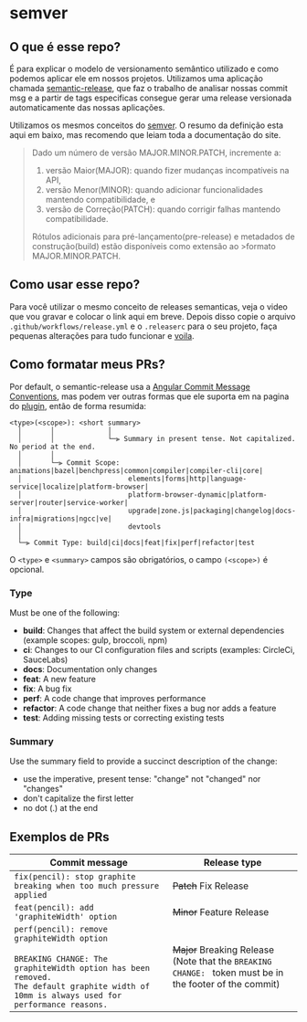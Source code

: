 # semver

## O que é esse repo?

É para explicar o modelo de versionamento semântico utilizado e como podemos aplicar ele em nossos projetos. Utilizamos uma aplicação chamada [semantic-release](https://github.com/semantic-release/semantic-release/), que faz o trabalho de analisar nossas commit msg e a partir de tags especificas consegue gerar uma release versionada automaticamente das nossas aplicações.

Utilizamos os mesmos conceitos do [semver](https://semver.org/lang/pt-BR/). O resumo da definição esta  aqui em baixo, mas recomendo que leiam toda a documentação do site.

>Dado um número de versão MAJOR.MINOR.PATCH, incremente a:
>
>1. versão Maior(MAJOR): quando fizer mudanças incompatíveis na API,
>1. versão Menor(MINOR): quando adicionar funcionalidades mantendo compatibilidade, e
>1. versão de Correção(PATCH): quando corrigir falhas mantendo compatibilidade.
>
>Rótulos adicionais para pré-lançamento(pre-release) e metadados de construção(build) estão disponíveis como extensão ao >formato MAJOR.MINOR.PATCH.

## Como usar esse repo?

Para você utilizar o mesmo conceito de releases semanticas, veja o video que vou gravar e colocar o link aqui em breve. Depois disso copie o arquivo `.github/workflows/release.yml` e o `.releaserc` para o seu projeto, faça pequenas alterações para tudo funcionar e [voila](https://i.pinimg.com/564x/8a/1e/44/8a1e44ccbe9a13519f515d658f9998d3.jpg).

## Como formatar meus PRs?

Por default, o semantic-release usa a [Angular Commit Message Conventions](https://github.com/angular/angular/blob/master/CONTRIBUTING.md#-commit-message-format), mas podem ver outras formas que ele suporta em na pagina do [plugin](https://github.com/semantic-release/commit-analyzer#options), então de forma resumida:

```
<type>(<scope>): <short summary>
  │       │             │
  │       │             └─⫸ Summary in present tense. Not capitalized. No period at the end.
  │       │
  │       └─⫸ Commit Scope: animations|bazel|benchpress|common|compiler|compiler-cli|core|
  │                          elements|forms|http|language-service|localize|platform-browser|
  │                          platform-browser-dynamic|platform-server|router|service-worker|
  │                          upgrade|zone.js|packaging|changelog|docs-infra|migrations|ngcc|ve|
  │                          devtools
  │
  └─⫸ Commit Type: build|ci|docs|feat|fix|perf|refactor|test
```

O `<type>` e `<summary>` campos são obrigatórios, o campo `(<scope>)` é opcional.


### Type

Must be one of the following:

* **build**: Changes that affect the build system or external dependencies (example scopes: gulp, broccoli, npm)
* **ci**: Changes to our CI configuration files and scripts (examples: CircleCi, SauceLabs)
* **docs**: Documentation only changes
* **feat**: A new feature
* **fix**: A bug fix
* **perf**: A code change that improves performance
* **refactor**: A code change that neither fixes a bug nor adds a feature
* **test**: Adding missing tests or correcting existing tests


### Summary
Use the summary field to provide a succinct description of the change:

* use the imperative, present tense: "change" not "changed" nor "changes"
* don't capitalize the first letter
* no dot (.) at the end

## Exemplos de PRs

| Commit message                                                                                                                                                                                   | Release type               |
| ------------------------------------------------------------------------------------------------------------------------------------------------------------------------------------------------ | -------------------------- |
| `fix(pencil): stop graphite breaking when too much pressure applied`                                                                                                                             | ~~Patch~~ Fix Release      |
| `feat(pencil): add 'graphiteWidth' option`                                                                                                                                                       | ~~Minor~~ Feature Release  |
| `perf(pencil): remove graphiteWidth option`<br><br>`BREAKING CHANGE: The graphiteWidth option has been removed.`<br>`The default graphite width of 10mm is always used for performance reasons.` | ~~Major~~ Breaking Release <br /> (Note that the `BREAKING CHANGE: ` token must be in the footer of the commit) |
